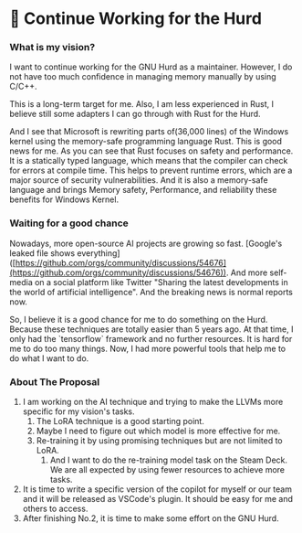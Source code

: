 # 🚚 Continue Working for the Hurd

### What is my vision?

I want to continue working for the GNU Hurd as a maintainer. However, I do not have too much confidence in managing memory manually by using C/C++.

This is a long-term target for me. Also, I am less experienced in Rust, I believe still some adapters I can go through with Rust for the Hurd.

And I see that Microsoft is rewriting parts of(36,000 lines) of the Windows kernel using the memory-safe programming language Rust. This is good news for me. As you can see that Rust focuses on safety and performance. It is a statically typed language, which means that the compiler can check for errors at compile time. This helps to prevent runtime errors, which are a major source of security vulnerabilities. And it is also a memory-safe language and brings Memory safety, Performance, and reliability these benefits for Windows Kernel.



### Waiting for a good chance

Nowadays, more open-source AI projects are growing so fast. \[Google's leaked file shows everything]\([https://github.com/orgs/community/discussions/54676](https://github.com/orgs/community/discussions/54676)). And more self-media on a social platform like Twitter "Sharing the latest developments in the world of artificial intelligence". And the breaking news is normal reports now.

So, I believe it is a good chance for me to do something on the Hurd. Because these techniques are totally easier than 5 years ago. At that time, I only had the \`tensorflow\` framework and no further resources. It is hard for me to do too many things. Now, I had more powerful tools that help me to do what I want to do.

### About The Proposal

1. I am working on the AI technique and trying to make the LLVMs more specific for my vision's tasks.
   1. The LoRA technique is a good starting point.
   2. Maybe I need to figure out which model is more effective for me.
   3. Re-training it by using promising techniques but are not limited to LoRA.
      1. And I want to do the re-training model task on the Steam Deck. We are all expected by using fewer resources to achieve more tasks.
2. It is time to write a specific version of the copilot for myself or our team and it will be released as VSCode's plugin. It should be easy for me and others to access.
3. After finishing No.2, it is time to make some effort on the GNU Hurd.
